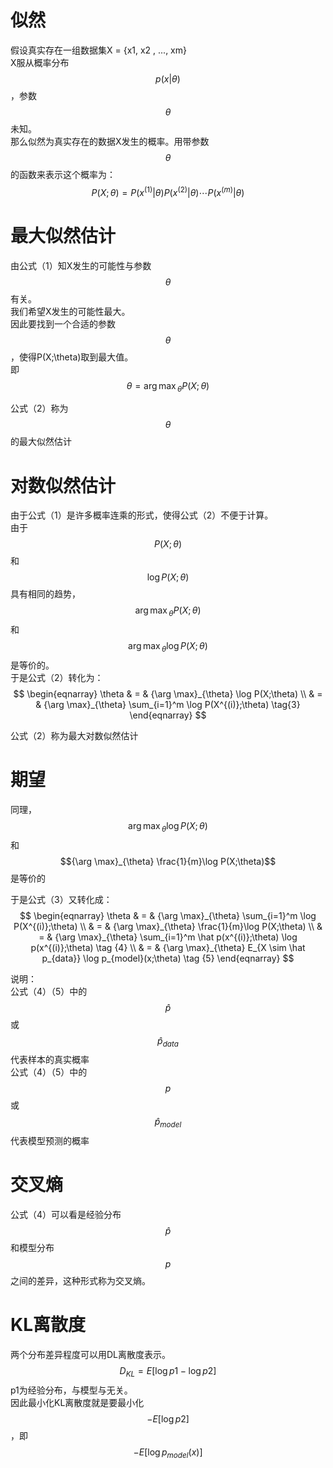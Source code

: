 # 似然

假设真实存在一组数据集X = {x1, x2 , ..., xm}  
X服从概率分布$$p(x|\theta)$$，参数$$\theta$$未知。  
那么似然为真实存在的数据X发生的概率。用带参数$$\theta$$的函数来表示这个概率为：  
$$
P(X;\theta) = P(x^{(1)}|\theta)P(x^{(2)}|\theta)\cdots P(x^{(m)}|\theta) \tag {1}
$$

# 最大似然估计

由公式（1）知X发生的可能性与参数$$\theta$$有关。  
我们希望X发生的可能性最大。  
因此要找到一个合适的参数$$\theta$$，使得P(X;\theta)取到最大值。  
即  
$$
\theta = {\arg \max}_{\theta} P(X;\theta) \tag{2}
$$

公式（2）称为$$\theta$$的最大似然估计

# 对数似然估计

由于公式（1）是许多概率连乘的形式，使得公式（2）不便于计算。  
由于$$P(X;\theta)$$和$$\log P(X;\theta)$$具有相同的趋势，$${\arg \max}_{\theta} P(X;\theta)$$和$${\arg \max}_{\theta} \log P(X;\theta)$$是等价的。  
于是公式（2）转化为：  
$$
\begin{eqnarray}
\theta & = & {\arg \max}_{\theta} \log P(X;\theta) \\
& = & {\arg \max}_{\theta} \sum_{i=1}^m \log P(X^{(i)};\theta) \tag{3}
\end{eqnarray}
$$

公式（2）称为最大对数似然估计  

# 期望

同理，$${\arg \max}_{\theta} \log P(X;\theta)$$和$${\arg \max}_{\theta} \frac{1}{m}\log P(X;\theta)$$是等价的

于是公式（3）又转化成：  
$$
\begin{eqnarray}
\theta & = & {\arg \max}_{\theta} \sum_{i=1}^m \log P(X^{(i)};\theta) \\
& = & {\arg \max}_{\theta} \frac{1}{m}\log P(X;\theta) \\
& = & {\arg \max}_{\theta} \sum_{i=1}^m \hat p(x^{(i)};\theta) \log p(x^{(i)};\theta) \tag {4}  \\
& = & {\arg \max}_{\theta} E_{X \sim \hat p_{data}} \log p_{model}(x;\theta) \tag {5}
\end{eqnarray}  
$$

说明：  
公式（4）（5）中的$$\hat p$$或$$\hat p_{data}$$代表样本的真实概率  
公式（4）（5）中的$$p$$或$$\hat p_{model}$$代表模型预测的概率  

# 交叉熵

公式（4）可以看是经验分布$$\hat p$$和模型分布$$p$$之间的差异，这种形式称为交叉熵。  

# KL离散度

两个分布差异程度可以用DL离散度表示。  
$$
D_{KL} = E[\log p1 - \log p2]
$$
p1为经验分布，与模型与无关。  
因此最小化KL离散度就是要最小化$$-E[\log p2]$$，即$$-E[\log p_{model}(x)]$$